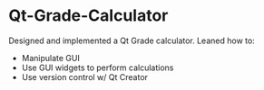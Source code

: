# Qt-Grade-Calculator

Designed and implemented a Qt Grade calculator. Leaned how to:
- Manipulate GUI
- Use GUI widgets to perform calculations
- Use version control w/ Qt Creator

